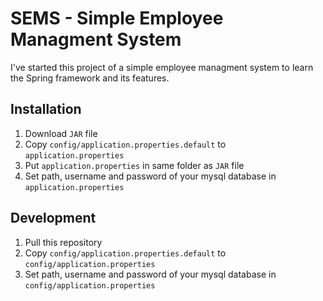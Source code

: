 # SEMS - Simple Employee Managment System

I've started this project of a simple employee managment system to learn the Spring framework and its features.

## Installation

1. Download `JAR` file
2. Copy `config/application.properties.default` to `application.properties`
3. Put `application.properties` in same folder as `JAR` file
3. Set path, username and password of your mysql database in `application.properties`

## Development

1. Pull this repository
2. Copy `config/application.properties.default` to `config/application.properties`
3. Set path, username and password of your mysql database in `config/application.properties`
